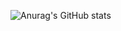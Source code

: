 ![Anurag's GitHub stats](https://github-readme-stats.vercel.app/api?username=valeriannnne&show_icons=true&theme=tokyonight)
